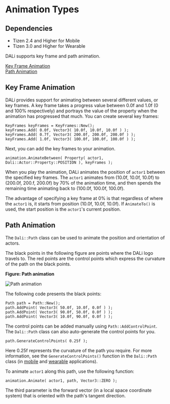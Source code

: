 # Animation Types
## Dependencies
- Tizen 2.4 and Higher for Mobile
- Tizen 3.0 and Higher for Wearable

DALi supports key frame and path animation.

[Key Frame Animation](#1)<br>
[Path Animation](#2)<br>

<a name="1"></a>
## Key Frame Animation

DALi provides support for animating between several different values, or key frames.
A key frame takes a progress value between 0.0f and 1.0f (0 and 100% respectively) and portrays the value of the property when the animation has progressed that much.
You can create several key frames:

```
KeyFrames keyFrames = KeyFrames::New();
keyFrames.Add( 0.0f, Vector3( 10.0f, 10.0f, 10.0f ) );
keyFrames.Add( 0.7f, Vector3( 200.0f, 200.0f, 200.0f ) );
keyFrames.Add( 1.0f, Vector3( 100.0f, 100.0f, 100.0f ) );
```

Next, you can add the key frames to your animation.

```
animation.AnimateBetween( Property( actor1, Dali::Actor::Property::POSITION ), keyFrames );
```

When you play the animation, DALi animates the position of `actor1` between the specified key frames. The `actor1` animates from (10.0f, 10.0f, 10.0f) to (200.0f, 200.f, 200.0f) by 70% of the animation time, and then spends the remaining time animating back to (100.0f, 100.0f, 100.0f).

The advantage of specifying a key frame at 0% is that regardless of where the `actor1` is, it starts from position (10.0f, 10.0f, 10.0f). If `AnimateTo()` is used, the start position is the `actor1`'s current position.

<a name="2"></a>
## Path Animation

The `Dali::Path` class can be used to animate the position and orientation of actors.

The black points in the following figure are points where the DALi logo travels to. The red points are the control points which express the curvature of the path on the black points.

**Figure: Path animation**

![Path animation](./media/path_animation.png)

The following code presents the black points:

```
Path path = Path::New();
path.AddPoint( Vector3( 50.0f, 10.0f, 0.0f ) );
path.AddPoint( Vector3( 90.0f, 50.0f, 0.0f ) );
path.AddPoint( Vector3( 10.0f, 90.0f, 0.0f ) );
```

The control points can be added manually using `Path::AddControlPoint`. The `Dali::Path` class can also auto-generate the control points for you.

```
path.GenerateControlPoints( 0.25f );
```

Here 0.25f represents the curvature of the path you require. For more information, see the `GenerateControlPoints()` function in the `Dali::Path` class (in [mobile](../../../../../org.tizen.native.mobile.apireference/classDali_1_1Path.html) and [wearable](../../../../../org.tizen.native.wearable.apireference/classDali_1_1Path.html) applications).

To animate `actor1` along this path, use the following function:

```
animation.Animate( actor1, path, Vector3::ZERO );
```

The third parameter is the forward vector (in a local space coordinate system) that is oriented with the path's tangent direction.
